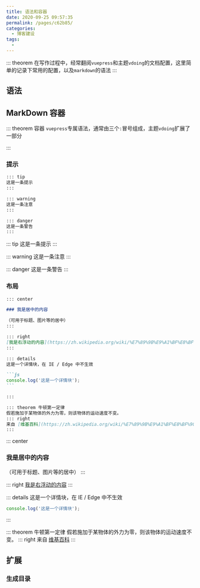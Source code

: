 ```yaml
---
title: 语法和容器
date: 2020-09-25 09:57:35
permalink: /pages/c62b85/
categories:
  - 博客建设
tags:
  -
---
```


::: theorem
在写作过程中，经常翻阅`vuepress`和主题`vdoing`的文档配置，这里简单的记录下常用的配置，以及`markdown`的语法
:::

## 语法

## MarkDown 容器

::: theorem 容器
`vuepress`专属语法，通常由三个`:`冒号组成，主题`vdoing`扩展了一部分

:::

### 提示

```md
::: tip
这是一条提示
:::

::: warning
这是一条注意
:::

::: danger
这是一条警告
:::
```

::: tip
这是一条提示
:::

::: warning
这是一条注意
:::

::: danger
这是一条警告
:::

### 布局

````md
::: center

### 我是居中的内容

（可用于标题、图片等的居中）
:::

::: right
[我是右浮动的内容](https://zh.wikipedia.org/wiki/%E7%89%9B%E9%A1%BF%E8%BF%90%E5%8A%A8%E5%AE%9A%E5%BE%8B)
:::

::: details
这是一个详情块，在 IE / Edge 中不生效

```js
console.log('这是一个详情块');
```

:::

::: theorem 牛顿第一定律
假若施加于某物体的外力为零，则该物体的运动速度不变。
::: right
来自 [维基百科](https://zh.wikipedia.org/wiki/%E7%89%9B%E9%A1%BF%E8%BF%90%E5%8A%A8%E5%AE%9A%E5%BE%8B)
:::
````

::: center

### 我是居中的内容

（可用于标题、图片等的居中）
:::

::: right
[我是右浮动的内容](https://zh.wikipedia.org/wiki/%E7%89%9B%E9%A1%BF%E8%BF%90%E5%8A%A8%E5%AE%9A%E5%BE%8B)
:::

::: details
这是一个详情块，在 IE / Edge 中不生效

```js
console.log('这是一个详情块');
```

:::

::: theorem 牛顿第一定律
假若施加于某物体的外力为零，则该物体的运动速度不变。
::: right
来自 [维基百科](https://zh.wikipedia.org/wiki/%E7%89%9B%E9%A1%BF%E8%BF%90%E5%8A%A8%E5%AE%9A%E5%BE%8B)
:::

## 扩展

### 生成目录
